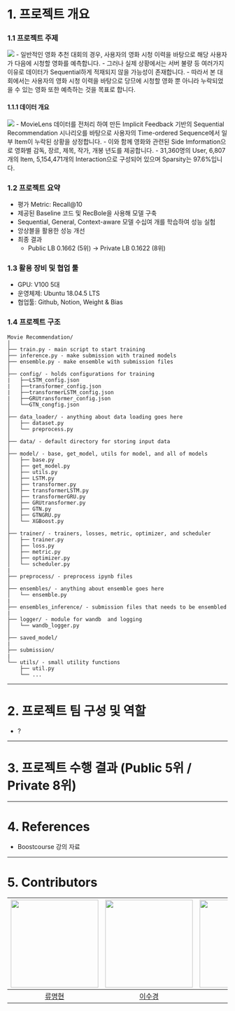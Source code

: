 # 1. 프로젝트 개요

### 1.1 프로젝트 주제
<img src="https://user-images.githubusercontent.com/78770033/211195602-c5b75969-8575-43a4-b137-0b073b24b836.png">
- 일반적인 영화 추천 대회의 경우, 사용자의 영화 시청 이력을 바탕으로 해당 사용자가 다음에 시청할 영화를 예측합니다.  
- 그러나 실제 상황에서는 서버 불량 등 여러가지 이유로 데이터가 Sequential하게 적재되지 않을 가능성이 존재합니다.  
- 따라서 본 대회에서는 사용자의 영화 시청 이력을 바탕으로 당므에 시청할 영화 뿐 아니라 누락되었을 수 있는 영화 또한 예측하는 것을 목표로 합니다.  

#### 1.1.1 데이터 개요
<img src="https://user-images.githubusercontent.com/78770033/211195692-17c89cf8-0e8a-42e8-b9a1-02efb03ea04b.png">
- MovieLens 데이터를 전처리 하여 만든 Implicit Feedback 기반의 Sequential Recommendation 시나리오를 바탕으로 사용자의 Time-ordered Sequence에서 일부 Item이 누락된 상황을 상정합니다.  
- 이와 함께 영화와 관련된 Side Imformation으로 영화별 감독, 장르, 제목, 작가, 개봉 년도를 제공합니다.  
- 31,360명의 User, 6,807개의 Item, 5,154,471개의 Interaction으로 구성되어 있으며 Sparsity는 97.6%입니다.  

### 1.2 프로젝트 요약 
- 평가 Metric: Recall@10  
- 제공된 Baseline 코드 및 RecBole을 사용해 모델 구축  
- Sequential, General, Context-aware 모델 수십여 개를 학습하여 성능 실험  
- 앙상블을 활용한 성능 개선  
- 최종 결과  
    - Public LB 0.1662 (5위) -> Private LB 0.1622 (8위)  
    
### 1.3 활용 장비 및 협업 툴  

- GPU: V100 5대   
- 운영체제: Ubuntu 18.04.5 LTS  
- 협업툴: Github, Notion, Weight & Bias  

### 1.4 프로젝트 구조

```
Movie Recommendation/
│
├── train.py - main script to start training
├── inference.py - make submission with trained models
├── ensemble.py - make ensemble with submission files
│
├── config/ - holds configurations for training
|   ├──LSTM_config.json
|   ├──transformer_config.json
|   ├──transformerLSTM_config.json
|   ├──GRUtransformer_config.json
│   └──GTN_congfig.json
│
├── data_loader/ - anything about data loading goes here
│   ├── dataset.py
│   └── preprocess.py
│
├── data/ - default directory for storing input data
│
├── model/ - base, get_model, utils for model, and all of models
│   ├── base.py
│   ├── get_model.py
│   ├── utils.py
│   ├── LSTM.py
│   ├── transformer.py
│   ├── transformerLSTM.py
│   ├── transformerGRU.py
│   ├── GRUtransformer.py
│   ├── GTN.py
│   ├── GTNGRU.py
│   └── XGBoost.py
│
├── trainer/ - trainers, losses, metric, optimizer, and scheduler
│   ├── trainer.py
│   ├── loss.py
│   ├── metric.py
│   ├── optimizer.py
│   └── scheduler.py
|
├── preprocess/ - preprocess ipynb files
│
├── ensembles/ - anything about ensemble goes here
│   └── ensemble.py
|
├── ensembles_inference/ - submission files that needs to be ensembled
|
├── logger/ - module for wandb  and logging
│   └── wandb_logger.py
│
├── saved_model/
|
├── submission/
|
└── utils/ - small utility functions
    ├── util.py
    └── ...
```

---

# 2. 프로젝트 팀 구성 및 역할

- ?

---

# 3. 프로젝트 수행 결과 (Public 5위 / Private 8위)

---

# 4. References

- Boostcourse 강의 자료

---

# 5. Contributors

| <img src="https://user-images.githubusercontent.com/64895794/200263288-1d77b5f8-ed79-4548-9bc1-01aec2474aaa.png" width=200> | <img src="https://user-images.githubusercontent.com/64895794/200263509-9f564042-6da7-4410-a820-c8198037b0b3.png" width=200> | <img src="https://user-images.githubusercontent.com/64895794/200263683-37597e1d-10c1-483c-90f2-fb4749310e40.png" width=200> | <img src="https://user-images.githubusercontent.com/64895794/200263783-52ddbcf3-5e0b-431e-a84d-f7f17f3d061e.png" width=200> | <img src="https://user-images.githubusercontent.com/64895794/200264314-77728a99-9849-41e9-b13d-be120877a184.png" width=200> |
| :-------------------------------------------------------------------------------------------------------------------------: | :-------------------------------------------------------------------------------------------------------------------------: | :-------------------------------------------------------------------------------------------------------------------------: | :-------------------------------------------------------------------------------------------------------------------------: | :-------------------------------------------------------------------------------------------------------------------------: |
|                                           [류명현](https://github.com/ryubright)                                            |                                           [이수경](https://github.com/41ow1ives)                                            |                                            [김은혜](https://github.com/kimeunh3)                                            |                                         [정준환](https://github.com/Jeong-Junhwan)                                          |                                            [장원준](https://github.com/jwj51720)                                            |
